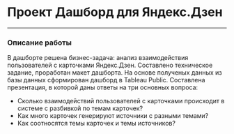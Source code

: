 # Проект Дашборд для Яндекс.Дзен
------------------
### Описание работы

В дашборте решена бизнес-задача: анализ взаимодействия пользователей с карточками Яндекс.Дзен.
Составлено техническое задание, проработан макет дашборта. 
На основе полученых данных из базы данных сформирован дашборд в Tableau Public.
Составлена презентация, в которой даны ответы на три основных вопроса:
* Cколько взаимодействий пользователей с карточками происходит в системе с разбивкой по темам карточек?
* Как много карточек генерируют источники с разными темами?
* Как соотносятся темы карточек и темы источников?
